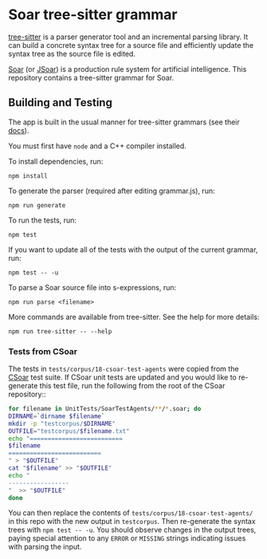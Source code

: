 # Soar tree-sitter grammar

[tree-sitter](https://tree-sitter.github.io/) is a parser generator tool and an incremental parsing library. It can build a concrete syntax tree for a source file and efficiently update the syntax tree as the source file is edited.

[Soar](https://github.com/SoarGroup/Soar) (or [JSoar](https://github.com/soartech/jsoar)) is a production rule system for artificial intelligence. This repository contains a tree-sitter grammar for Soar.

## Building and Testing

The app is built in the usual manner for tree-sitter grammars (see their [docs](https://tree-sitter.github.io/tree-sitter/creating-parsers
)).

You must first have `node` and a C++ compiler installed.

To install dependencies, run:

    npm install

To generate the parser (required after editing grammar.js), run:

    npm run generate

To run the tests, run:

    npm test

If you want to update all of the tests with the output of the current grammar, run:

    npm test -- -u

To parse a Soar source file into s-expressions, run:

    npm run parse <filename>

More commands are available from tree-sitter. See the help for more details:

    npm run tree-sitter -- --help

### Tests from CSoar

The tests in `tests/corpus/18-csoar-test-agents` were copied from the [CSoar](https://github.com/SoarGroup/Soar) test suite. If CSoar unit tests are updated and you would like to re-generate this test file, run the following from the root of the CSoar repository::

```bash
for filename in UnitTests/SoarTestAgents/**/*.soar; do
DIRNAME=`dirname $filename`
mkdir -p "testcorpus/$DIRNAME"
OUTFILE="testcorpus/$filename.txt"
echo "==========================
$filename
==========================
" > "$OUTFILE"
cat "$filename" >> "$OUTFILE"
echo "
-----------------
"  >> "$OUTFILE"
done
```

You can then replace the contents of `tests/corpus/18-csoar-test-agents/` in this repo with the new output in `testcorpus`. Then re-generate the syntax trees with `npm test -- -u`. You should observe changes in the output trees, paying special attention to any `ERROR` or `MISSING` strings indicating issues with parsing the input.
